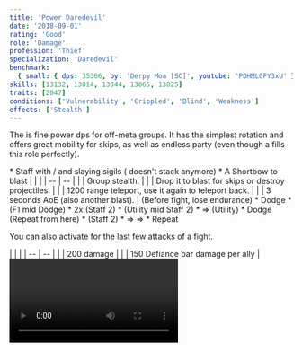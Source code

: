 ```yaml
---
title: 'Power Daredevil'
date: '2018-09-01'
rating: 'Good'
role: 'Damage'
profession: 'Thief'
specialization: 'Daredevil'
benchmark:
  { small: { dps: 35366, by: 'Derpy Moa [SC]', youtube: 'POHMLGFY3xU' } }
skills: [13132, 13014, 13044, 13065, 13025]
traits: [2047]
conditions: ['Vulnerability', 'Crippled', 'Blind', 'Weakness']
effects: ['Stealth']
---
```


The <Specialization name="thief"/> is fine power dps for off-meta groups. It has the simplest rotation and offers great mobility for skips, as well as endless party <Effect name="stealth"/> (even though a <Specialization name="druid"/> fills this role perfectly).

<Divider text="Equipment"/>

<Grid>
<GridItem sm="4">
<Armor helmId="48087" helmRuneId="24836" helmRuneCount="6" helmAffix="Berserker" helmRune="Scholar" shouldersId="48089" shouldersRuneId="24836" shouldersRuneCount="6" shouldersAffix="Berserker" shouldersRune="Scholar" coatId="48085" coatRuneId="24836" coatRuneCount="6" coatAffix="Berserker" coatRune="Scholar" glovesId="48086" glovesRuneId="24836" glovesRuneCount="6" glovesAffix="Berserker" glovesRune="Scholar" leggingsId="48088" leggingsRuneId="24836" leggingsRuneCount="6" leggingsAffix="Berserker" leggingsRune="Scholar" bootsId="48084" bootsRuneId="24836" bootsRuneCount="6" bootsAffix="Berserker" bootsRune="Scholar"/>
</GridItem>

<GridItem sm="4">
<Weapons weapon1MainId="46773" weapon1MainSigil1Id="24615" weapon1MainSigil2Id="24868" weapon1MainType="Staff" weapon1MainAffix="Berserker" weapon1MainSigil1="Force" weapon1MainSigil2="Impact"/>

<Card title="Alternative weapons">
* Staff with <Item id="36053" disableText/> / <Item id="24615" disableText/> and slaying sigils  
  (<Item id="36054"/> doesn't stack anymore)
* A Shortbow to blast <Boon name="might"/>
</Card>
</GridItem>

<GridItem sm="4">
<BackAndTrinkets backItemId="49390" backItemAffix="Berserker" accessory1Id="39233" accessory1Affix="Berserker" accessory2Id="39232" accessory2Affix="Berserker" amuletId="39273" amuletAffix="Berserker" ring1Id="75669" ring1Affix="Berserker" ring2Id="76024" ring2Affix="Berserker"/>

<Consumables foodId="41569" utilityId="67530" infusionId="37131"/>
</GridItem>
</Grid>

<Divider text="Build"/>

<Grid>
<GridItem sm="7">
<Traits title="" traits1Id="28" traits1="Dreadly Arts" traits1SelectedIds="1276,1292,1269" traits2Id="35" traits2="Critical Strikes" traits2SelectedIds="1268,1272,1904" traits3Id="7" traits3="Daredevil" traits3SelectedIds="1933,1884,2047"/>
</GridItem>

<GridItem sm="5">
<Skills healId="30400" utility1Id="13037" utility2Id="30868" utility3Id="13046" eliteId="13132"/>

<Card title="Situational">
| | |
| -- | -- |
| <Skill id="13117" size="big" disableText/> | Group stealth. |
| <Skill id="13065" size="big" disableText/> | Drop it to blast <Effect name="stealth"/> for skips or destroy projectiles. |
| <Skill id="13002" size="big" disableText/> | 1200 range teleport, use it again to teleport back. |
| <Skill id="13044" size="big" disableText/> | 3 seconds AoE <Effect name="stealth"/> (also another blast). |
</Card>
</GridItem>
</Grid>

<Divider text="Details"/>

<Grid>
<GridItem sm="7">
<Card title="Rotation">
(Before fight, lose endurance)
* Dodge 
* <Skill id="13014"/> (F1 mid Dodge)
* <Skill id="29911"/> 2x (Staff 2)
* <Skill id="13046"/> (Utility mid Staff 2)
* <Skill id="30868"/> => <Skill id="30693"/> (Utility)
* Dodge (Repeat from here)
* <Skill id="29911"/> (Staff 2)
* <Skill id="30614"/> => <Skill id="30135"/> => <Skill id="30434"/>
* Repeat

You can also activate <Skill id="13046"/> for the last few attacks of a fight.
</Card>
</GridItem>

<GridItem sm="5">
<Card title="CC skills">
| | |
| -- | -- |
| <Skill id="30693"/> | 200 damage |
| <Skill id="13132"/> | 150 Defiance bar damage per ally |
</Card>

<Video youtube="POHMLGFY3xU" title="Daredevil Staff 35.3k by Derpy Moa [SC]"/>
</GridItem>
</Grid>
